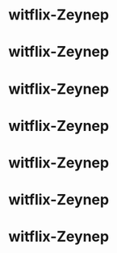 # witflix-Zeynep
# witflix-Zeynep
# witflix-Zeynep
# witflix-Zeynep
# witflix-Zeynep
# witflix-Zeynep
# witflix-Zeynep
